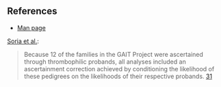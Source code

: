 ## References

* [Man page](http://www.biostat.wustl.edu/genetics/geneticssoft/manuals/solar210/91.appendix_1_text.html#ascertainment)

[Soria et al.](http://atvb.ahajournals.org/content/25/6/1287.long):

> Because 12 of the families in the GAIT Project were ascertained through thrombophilic probands, all analyses included an ascertainment correction achieved by conditioning the likelihood of these pedigrees on the likelihoods of their respective probands. [31](http://www.ncbi.nlm.nih.gov/pubmed/6547532?dopt=Abstract) 
